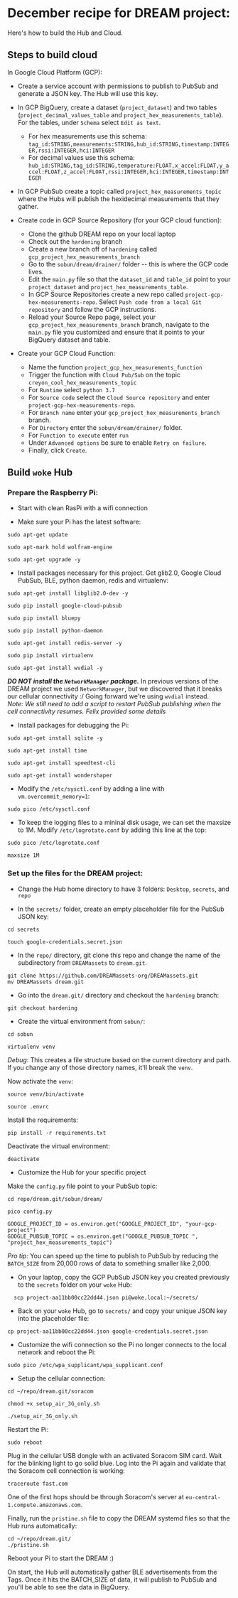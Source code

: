 # December recipe for DREAM project: 
Here's how to build the Hub and Cloud. 

## Steps to build cloud
In Google Cloud Platform (GCP):

* Create a service account with permissions to publish to PubSub and generate a JSON key.  The Hub will use this key.

* In GCP BigQuery, create a dataset (`project_dataset`) and two tables (`project_decimal_values_table` and `project_hex_measurements_table`).  For the tables, under `Schema` select `Edit as text`. 
  * For hex measurements use this schema: `tag_id:STRING,measurements:STRING,hub_id:STRING,timestamp:INTEGER,rssi:INTEGER,hci:INTEGER`
  * For decimal values use this schema: `hub_id:STRING,tag_id:STRING,temperature:FLOAT,x_accel:FLOAT,y_accel:FLOAT,z_accel:FLOAT,rssi:INTEGER,hci:INTEGER,timestamp:INTEGER`


* In GCP PubSub create a topic called `project_hex_measurements_topic` where the Hubs will publish the hexidecimal measurements that they gather. 

* Create code in GCP Source Repository (for your GCP cloud function):
  * Clone the github DREAM repo on your local laptop
  * Check out the `hardening` branch 
  * Create a new branch off of `hardening` called `gcp_project_hex_measurements_branch`
  * Go to the `sobun/dream/drainer/` folder -- this is where the GCP code lives.
  * Edit the `main.py` file so that the `dataset_id` and `table_id` point to your `project_dataset` and `project_hex_measurements_table`.      
  * In GCP Source Repositories create a new repo called `project-gcp-hex-measurements-repo`. Select `Push code from a local Git repository` and follow the GCP instructions.
  * Reload your Source Repo page, select your `gcp_project_hex_measurements_branch` branch, navigate to the `main.py` file you customized and ensure that it points to your BigQuery dataset and table.

* Create your GCP Cloud Function:
  * Name the function `project_gcp_hex_measurements_function`  
  * Trigger the function with `Cloud Pub/Sub` on the topic `creyon_cool_hex_measurements_topic`
  * For `Runtime` select `python 3.7` 
  * For `Source code` select the `Cloud Source repository` and enter `project-gcp-hex-measurements-repo`.
  * For `Branch name` enter your `gcp_project_hex_measurements_branch` branch.
  * For `Directory` enter the `sobun/dream/drainer/` folder.  
  * For `Function to execute` enter `run`
  * Under `Advanced options` be sure to enable `Retry on failure`.
  * Finally, click `Create`. 


## Build `woke` Hub 

### Prepare the Raspberry Pi: 

* Start with clean RasPi with a wifi connection

* Make sure your Pi has the latest software:

```
sudo apt-get update  
```

```
sudo apt-mark hold wolfram-engine
```

```
sudo apt-get upgrade -y
```

* Install packages necessary for this project. Get glib2.0, Google Cloud PubSub, BLE, python daemon, redis and virtualenv: 

```
sudo apt-get install libglib2.0-dev -y
```
```
sudo pip install google-cloud-pubsub
```
```
sudo pip install bluepy
```
```
sudo pip install python-daemon
```

```
sudo apt-get install redis-server -y
```
```
sudo pip install virtualenv   
```

```
sudo apt-get install wvdial -y
```

***DO NOT install the `NetworkManager` package.*** In previous versions of the DREAM project we used `NetworkManager`, but we discovered that it breaks our cellular connectivity :/ Going forward we're using `wvdial` instead.   
_Note: We still need to add a script to restart PubSub publishing when the cell connectivity resumes. Felix provided some details_

* Install packages for debugging the Pi:

```
sudo apt-get install sqlite -y
```

```
sudo apt-get install time
```


```
sudo apt-get install speedtest-cli
```

```
sudo apt-get install wondershaper
```


* Modify the `/etc/sysctl.conf` by adding a line with `vm.overcommit_memory=1`:

```
sudo pico /etc/sysctl.conf
```

* To keep the logging files to a mininal disk usage, we can set the maxsize to 1M. Modify `/etc/logrotate.conf` by adding this line at the top:

```
sudo pico /etc/logrotate.conf
```
```
maxsize 1M
```

### Set up the files for the DREAM project:
* Change the Hub home directory to have 3 folders: `Desktop`, `secrets`, and `repo`

* In the `secrets/` folder, create an empty placeholder file for the PubSub JSON key:

```
cd secrets
```
```
touch google-credentials.secret.json
```

* In the `repo/` directory, git clone this repo and change the name of the subdirectory from `DREAMassets` to `dream.git`.

```
git clone https://github.com/DREAMassets-org/DREAMassets.git
mv DREAMassets dream.git
```

* Go into the `dream.git/` directory and checkout the `hardening` branch:

```
git checkout hardening
```

* Create the virtual environment from `sobun/`:

```
cd sobun
```

```
virtualenv venv
```
_Debug_: This creates a file structure based on the current directory and path. If you change any of those directory names, it'll break the `venv`. 

Now activate the `venv`:

```
source venv/bin/activate
```

```
source .envrc
```

Install the requirements:

```
pip install -r requirements.txt
```

Deactivate the virtual environment:

```
deactivate
```

* Customize the Hub for your specific project

Make the `config.py` file point to your PubSub topic: 

```
cd repo/dream.git/sobun/dream/
```
```
pico config.py
```
```
GOOGLE_PROJECT_ID = os.environ.get("GOOGLE_PROJECT_ID", "your-gcp-project")
GOOGLE_PUBSUB_TOPIC = os.environ.get("GOOGLE_PUBSUB_TOPIC ", "project_hex_measurements_topic")
```
_Pro tip:_ You can speed up the time to publish to PubSub by reducing the `BATCH_SIZE` from 20,000 rows of data to something smaller like 2,000.

*  On your laptop, copy the GCP PubSub JSON key you created previously to the `secrets` folder on your `woke` Hub:

```
  scp project-aa11bb00cc22dd44.json pi@woke.local:~/secrets/
```

* Back on your `woke` Hub, go to `secrets/` and copy your unique JSON key into the placeholder file:

```
cp project-aa11bb00cc22dd44.json google-credentials.secret.json
```


* Customize the wifi connection so the Pi no longer connects to the local network and reboot the Pi:

```
sudo pico /etc/wpa_supplicant/wpa_supplicant.conf
```

* Setup the cellular connection:

```
cd ~/repo/dream.git/soracom
```

```
chmod +x setup_air_3G_only.sh
```

```
./setup_air_3G_only.sh
```

Restart the Pi:

```
sudo reboot
```

Plug in the cellular USB dongle with an activated Soracom SIM card. Wait for the blinking light to go solid blue. Log into the Pi again and validate that the Soracom cell connection is working:

```
traceroute fast.com
```

One of the first hops should be through Soracom's server at `eu-central-1.compute.amazonaws.com`. 

Finally, run the `pristine.sh` file to copy the DREAM systemd files so that the Hub runs automatically:

```
cd ~/repo/dream.git/
./pristine.sh
```

Reboot your Pi to start the DREAM :)  

On start, the Hub will automatically gather BLE advertisements from the Tags. Once it hits the BATCH_SIZE of data, it will publish to PubSub and you'll be able to see the data in BigQuery. 

